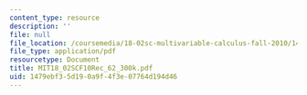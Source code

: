 ```yaml
---
content_type: resource
description: ''
file: null
file_location: /coursemedia/18-02sc-multivariable-calculus-fall-2010/1479ebf35d190a9f4f3e07764d194d46_MIT18_02SCF10Rec_62_300k.pdf
file_type: application/pdf
resourcetype: Document
title: MIT18_02SCF10Rec_62_300k.pdf
uid: 1479ebf3-5d19-0a9f-4f3e-07764d194d46
---
```

